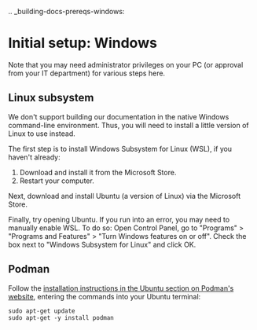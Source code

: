 .. _building-docs-prereqs-windows:

# Initial setup: Windows

Note that you may need administrator privileges on your PC (or approval from your IT department) for various steps here.

## Linux subsystem

We don't support building our documentation in the native Windows command-line environment. Thus, you will need to install a little version of Linux to use instead.

The first step is to install Windows Subsystem for Linux (WSL), if you haven't already:

1. Download and install it from the Microsoft Store.
1. Restart your computer.

Next, download and install Ubuntu (a version of Linux) via the Microsoft Store.

Finally, try opening Ubuntu. If you run into an error, you may need to manually enable WSL. To do so: Open Control Panel, go to "Programs" > "Programs and Features" > "Turn Windows features on or off". Check the box next to "Windows Subsystem for Linux" and click OK.

## Podman
Follow the [installation instructions in the Ubuntu section on Podman's website](https://podman.io/docs/installation#ubuntu), entering the commands into your Ubuntu terminal:
```shell
sudo apt-get update
sudo apt-get -y install podman
```
